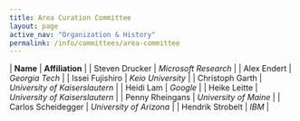 ```yaml
---
title: Area Curation Committee
layout: page
active_nav: "Organization & History"
permalink: /info/committees/area-committee
---
```


| **Name** | **Affiliation** |
| Steven Drucker | *Microsoft Research* |
| Alex Endert | *Georgia Tech* |
| Issei Fujishiro | *Keio University* |
| Christoph Garth | *University of Kaiserslautern* |
| Heidi Lam | *Google* |
| Heike Leitte | *University of Kaiserslautern* |
| Penny Rheingans | *University of Maine* |
| Carlos Scheidegger | *University of Arizona* |
| Hendrik Strobelt | *IBM* |
